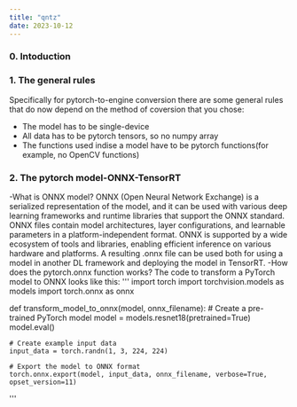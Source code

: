 ```yaml
---
title: "qntz"
date: 2023-10-12
---
```


### 0. Intoduction

### 1. The general rules
Specifically for pytorch-to-engine conversion there are some general rules that do now depend on the method of coversion that you chose:
- The model has to be single-device
- All data has to be pytorch tensors, so no numpy array 
- The functions used indise a model have to be pytorch functions(for example, no OpenCV functions)

### 2. The pytorch model-ONNX-TensorRT
-What is ONNX model?
ONNX (Open Neural Network Exchange) is a serialized representation of the model, and it can be used with various deep learning frameworks and runtime libraries that support the ONNX standard. ONNX files contain model architectures, layer configurations, and learnable parameters in a platform-independent format. ONNX is supported by a wide ecosystem of tools and libraries, enabling efficient inference on various hardware and platforms. A resulting .onnx file can be used both for using a model in another DL framework and deploying the model in TensorRT. 
-How does the pytorch.onnx function works?
The code to transform a PyTorch model to ONNX looks like this:
'''
import torch
import torchvision.models as models
import torch.onnx as onnx

def transform_model_to_onnx(model, onnx_filename):
    # Create a pre-trained PyTorch model
    model = models.resnet18(pretrained=True)
    model.eval()

    # Create example input data
    input_data = torch.randn(1, 3, 224, 224)

    # Export the model to ONNX format
    torch.onnx.export(model, input_data, onnx_filename, verbose=True, opset_version=11)
    
'''
